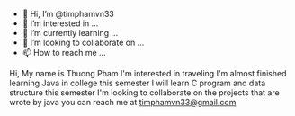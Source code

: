 - 👋 Hi, I’m @timphamvn33
- 👀 I’m interested in ...
- 🌱 I’m currently learning ...
- 💞️ I’m looking to collaborate on ...
- 📫 How to reach me ...

<!---
timphamvn33/timphamvn33 is a ✨ special ✨ repository because its `README.md` (this file) appears on your GitHub profile.
You can click the Preview link to take a look at your changes.
--->
Hi, My name is Thuong Pham
I'm interested in traveling
I'm almost finished learning Java in college this semester
I will learn C program and data structure this semester 
I'm looking to collaborate on the projects that are wrote by java 
you can reach me at timphamvn33@gmail.com
